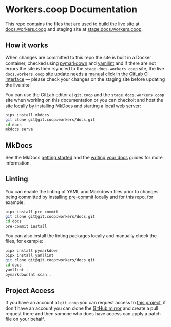 Workers.coop Documentation
==========================

This repo contains the files that are used to build the live site at
[docs.workers.coop](https://docs.workers.coop/) and staging site at
[stage.docs.workers.coop](https://stage.docs.workers.coop/).

How it works
------------

When changes are committed to this repo the site is built in a Docker
container, checked using
[pymarkdown](https://github.com/jackdewinter/pymarkdown) and
[yamllint](https://github.com/adrienverge/yamllint) and if there are not errors
the site is then rsync'ed to the `stage.docs.workers.coop` site, the live
`docs.workers.coop` site update needs [a manual click in the GitLab CI
interface](https://git.coop/workers/docs/-/pipelines) &mdash; please check your
changes on the staging site before updating the live site!

You can use the GitLab editor at `git.coop` and the `stage.docs.workers.coop`
site when working on this documentation or you can checkoit and host the site
locally by installing MkDocs and starting a local web server:

```bash
pipx install mkdocs
git clone git@git.coop:workers/docs.git
cd docs
mkdocs serve
```

MkDocs
------

See the MkDocs [getting started](https://www.mkdocs.org/getting-started/) and
the [writing your docs](https://www.mkdocs.org/user-guide/writing-your-docs/)
guides for more information.

Linting
-------

You can enable the linting of YAML and Markdown files prior to changes being
committed by installing [pre-commit](https://pre-commit.com/) locally and for
this repo, for example:

```bash
pipx install pre-commit
git clone git@git.coop:workers/docs.git
cd docs
pre-commit install
```

You can also install the linting packages locally and manually check the files,
for example:

```bash
pipx install pymarkdown
pipx install yamllint
git clone git@git.coop:workers/docs.git
cd docs
yamllint .
pymarkdownlnt scan .
```

Project Access
--------------

If you have an account at `git.coop` you can request access to [this
project](https://git.coop/workers/docs), if don't have an account you can clone
the [GitHub mirror](https://github.com/workers-coop/docs) and create a pull
request there and then somone who does have access can apply a patch file on
your behalf.
